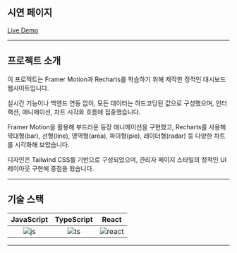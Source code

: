 ## 시연 페이지

[Live Demo](https://merntodo-client.onrender.com/)

---

## 프로젝트 소개

<p>이 프로젝트는 Framer Motion과 Recharts를 학습하기 위해 제작한 정적인 대시보드 웹사이트입니다.</p>
<p>실시간 기능이나 백엔드 연동 없이, 모든 데이터는 하드코딩된 값으로 구성했으며, 인터랙션, 애니메이션, 차트 시각화 흐름에 집중했습니다.</p>
<p>Framer Motion을 활용해 부드러운 등장 애니메이션을 구현했고, Recharts를 사용해 막대형(bar), 선형(line), 영역형(area), 파이형(pie), 레이더형(radar) 등 다양한 차트를 시각화해 보았습니다.</p>
<p>디자인은 Tailwind CSS를 기반으로 구성되었으며, 관리자 페이지 스타일의 정적인 UI 레이아웃 구현에 중점을 뒀습니다.</p>

---

## 기술 스택

| JavaScript | TypeScript |  React   |
| :--------: | :--------: | :------: |
|   ![js]    |   ![ts]    | ![react] |

---

<!-- Stack Icon References -->

[js]: https://cdn.jsdelivr.net/gh/devicons/devicon/icons/javascript/javascript-original.svg
[ts]: https://cdn.jsdelivr.net/gh/devicons/devicon/icons/typescript/typescript-original.svg
[react]: https://cdn.jsdelivr.net/gh/devicons/devicon/icons/react/react-original.svg

